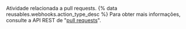 Atividade relacionada a pull requests. {% data reusables.webhooks.action_type_desc %} Para obter mais informações, consulte a API REST de "[pull requests](/rest/reference/pulls)".
